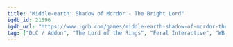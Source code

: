 ```yaml
---
title: "Middle-earth: Shadow of Mordor - The Bright Lord"
igdb_id: 21596
igdb_url: "https://www.igdb.com/games/middle-earth-shadow-of-mordor-the-bright-lord"
tag: ["DLC / Addon", "The Lord of the Rings", "Feral Interactive", "WB Games", "Monolith Productions", "Behaviour Interactive", "Role-playing (RPG)", "Adventure", "Single player", "Third person", "Action", "Fantasy", "Stealth"]
---
```

